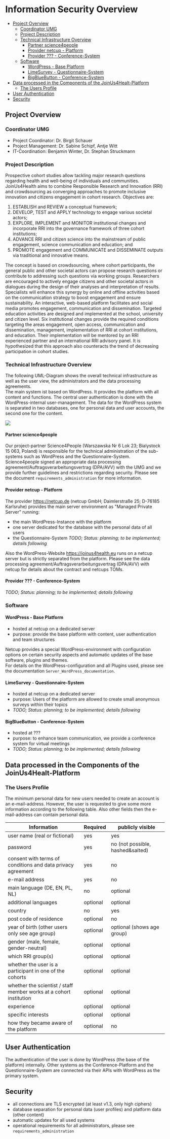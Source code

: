 # Information Security Overview

<!-- TOC START min:2 max:5 link:true asterisk:false update:true -->
- [Project Overview](#project-overview)
    - [Coordinator UMG](#coordinator-umg)
    - [Project Description](#project-description)
    - [Technical Infrastructure Overview](#technical-infrastructure-overview)
        - [Partner science4people](#partner-science4people)
        - [Provider netcup - Platform](#provider-netcup---platform)
        - [Provider ??? - Conference-System](#provider----conference-system)
    - [Software](#software)
        - [WordPress - Base Platform](#wordpress---base-platform)
        - [LimeSurvey - Questionnaire-System](#limesurvey---questionnaire-system)
        - [BigBlueButton - Conference-System](#bigbluebutton---conference-system)
- [Data processed in the Components of the JoinUs4Healt-Platform](#data-processed-in-the-components-of-the-joinus4healt-platform)
    - [The Users Profile](#the-users-profile)
- [User Authentication](#user-authentication)
- [Security](#security)
<!-- TOC END -->

## Project Overview
### Coordinator UMG
- Project Coordinator: Dr. Birgit Schauer
- Project Management: Dr. Sabine Schipf, Antje Witt
- IT-Coordination: Benjamin Winter, Dr. Stephan Struckmann

### Project Description
Prospective cohort studies allow tackling major research questions regarding health and well-being of individuals and communities.
JoinUs4Health aims to combine Responsible Research and Innovation (RRI) and crowdsourcing as converging approaches to promote inclusive innovation and citizens engagement in cohort research.
Objectives are: 

1. ESTABLISH and REVIEW a conceptual framework; 
2. DEVELOP, TEST and APPLY technology to engage various societal actors; 
3. EXPLORE, IMPLEMENT and MONITOR institutional changes and incorporate RRI into the governance framework of three cohort institutions; 
4. ADVANCE RRI and citizen science into the mainstream of public engagement, science communication and education; and 
5. PROMOTE engagement and COMMUNICATE and DISSEMINATE outputs via traditional and innovative means. 

The concept is based on crowdsourcing, where cohort participants, the general public and other societal actors can propose research questions or contribute to addressing such questions via working groups.
Researchers are encouraged to actively engage citizens and other societal actors in dialogues during the design of their analyses and interpretation of results.
Specialists will enhance this synergy by online and offline activities based on the communication strategy to boost engagement and ensure sustainability.
An interactive, web-based platform facilitates and social media promotes engagement, communication and dissemination.
Targeted education activities are designed and implemented at the school, university and citizen level.
Six institutional changes provide the required conditions targeting the areas engagement, open access, communication and dissemination, management, implementation of RRI at cohort institutions, and education.
Their implementation will be mentored by an RRI experienced partner and an international RRI advisory panel.
It is hypothesized that this approach also counteracts the trend of decreasing participation in cohort studies.

### Technical Infrastructure Overview
The following UML-Diagram shows the overall technical infrastructure as well as the user view, the administrators and the data processing agreements.  
The main system ist based on WordPress.
It provides the platform with all content and functions.
The central user authentication is done with the WordPress-internal user-management.
The data for the WordPress system is separated in two databases, one for personal data and user accounts, the second one for the content.

![](uml/platform_overview_structure.svg)

#### Partner science4people
Our project-partner Science4People (Warszawska Nr 6 Lok 23; Bialystock 15 063, Poland) is responsible for the technical administration of the sub-systems such as WordPress and the Questionnaire-System.
Science4people signed an appropriate data processing agreement/Auftragsverarbeitungsvertrag (DPA/AVV) with the UMG and we provide further guidelines and restrictions regarding security.
Please see the document `requirements_administration` for more information.

#### Provider netcup - Platform
The provider https://netcup.de (netcup GmbH; Daimlerstraße 25; D-76185 Karlsruhe) provides the main server environment as "Managed Private Server" running:

- the main WordPress-Instance with the platform
- one server dedicated for the database with the personal data of all users
- the Questionnaire-System *TODO; Status: planning; to be implemented; details following*

Also the WordPress-Website https://joinus4health.eu runs on a netcup server but is strictly separated from the platform.
Please see the data processing agreement/Auftragsverarbeitungsvertrag (DPA/AVV) with netcup for details about the contract and netcups TOMs.

#### Provider ??? - Conference-System
*TODO; Status: planning; to be implemented; details following*

### Software
#### WordPress - Base Platform
- hosted at netcup on a dedicated server
- purpose: provide the base platform with content, user authentication and team structures

Netcup provides a special WordPress-environment with configuration options on certain security aspects and automatic updates of the base software, plugins and themes.  
For details on the WordPress-configuration and all Plugins used, please see the documentation `Server_WordPress_documentation`.

#### LimeSurvey - Questionnaire-System
- hosted at netcup on a dedicated server
- purpose: Users of the platform are allowed to create small anonymous surveys within their topics
- *TODO; Status: planning; to be implemented; details following*

#### BigBlueButton - Conference-System
- hosted at ???
- purpose: to enhance team communication, we provide a conference system for virtual meetings
- *TODO; Status: planning; to be implemented; details following*

## Data processed in the Components of the JoinUs4Healt-Platform

### The Users Profile
The minimum personal data for new users needed to create an account is an e-mail-address.
However, the user is requested to give some more information according to the following table.
Also other fields then the e-mail-address can contain personal data.

| Information                                                        | Required | publicly visible                 |
| ------------------------------------------------------------------ | -------- | -------------------------------- |
| user name (real or fictional)                                      | yes      | yes                              |
| password                                                           | yes      | no (not possible, hashed&salted) |
| consent with terms of conditions and data privacy agreement        | yes      | no                               |
| e-mail address                                                     | yes      | no                               |
| main language (DE, EN, PL, NL)                                     | no       | optional                         |
| additional languages                                               | optional | optional                         |
| country                                                            | no       | yes                              |
| post code of residence                                             | optional | no                               |
| year of birth (other users only see age group)                     | optional | optional (shows age group)       |
| gender (male, female, gender-neutral)                              | optional | optional                         |
| which RRI group(s)                                                 | optional | optional                         |
| whether the user is a participant in one of the cohorts            | optional | optional                         |
| whether the scientist / staff member works at a cohort institution | optional | optional                         |
| experience                                                         | optional | optional                         |
| specific interests                                                 | optional | optional                         |
| how they became aware of the platform                              | optional | no                               |

## User Authentication
The authentication of the user is done by WordPress (the base of the platform) internally.
Other systems as the Conference-Platform and the Questionnaire-System are connected via their APIs with WordPress as the primary system.

## Security
- all connections are TLS encrypted (at least v1.3, only high ciphers)
- database separation for personal data (user profiles) and platform data (other content)
- automatic updates for all used systems
- operational requirements for all administrators, please see `requirements_administration`


